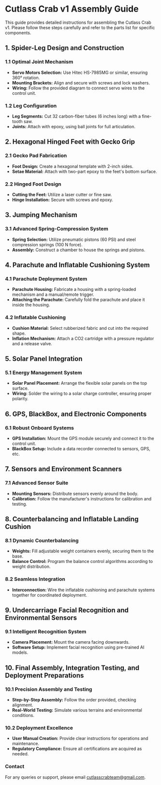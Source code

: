 # Cutlass Crab v1 Assembly Guide

This guide provides detailed instructions for assembling the Cutlass Crab v1. Please follow these steps carefully and refer to the parts list for specific components.

## 1. Spider-Leg Design and Construction

### 1.1 Optimal Joint Mechanism
- **Servo Motors Selection:** Use Hitec HS-7985MG or similar, ensuring 360° rotation.
- **Mounting Brackets:** Align and secure with screws and lock washers.
- **Wiring:** Follow the provided diagram to connect servo wires to the control unit.

### 1.2 Leg Configuration
- **Leg Segments:** Cut 32 carbon-fiber tubes (6 inches long) with a fine-tooth saw.
- **Joints:** Attach with epoxy, using ball joints for full articulation.

## 2. Hexagonal Hinged Feet with Gecko Grip

### 2.1 Gecko Pad Fabrication
- **Foot Design:** Create a hexagonal template with 2-inch sides.
- **Setae Material:** Attach with two-part epoxy to the feet's bottom surface.

### 2.2 Hinged Foot Design
- **Cutting the Feet:** Utilize a laser cutter or fine saw.
- **Hinge Installation:** Secure with screws and epoxy.

## 3. Jumping Mechanism

### 3.1 Advanced Spring-Compression System
- **Spring Selection:** Utilize pneumatic pistons (60 PSI) and steel compression springs (100 N force).
- **Assembly:** Construct a chamber to house the springs and pistons.

## 4. Parachute and Inflatable Cushioning System

### 4.1 Parachute Deployment System
- **Parachute Housing:** Fabricate a housing with a spring-loaded mechanism and a manual/remote trigger.
- **Attaching the Parachute:** Carefully fold the parachute and place it inside the housing.

### 4.2 Inflatable Cushioning
- **Cushion Material:** Select rubberized fabric and cut into the required shape.
- **Inflation Mechanism:** Attach a CO2 cartridge with a pressure regulator and a release valve.

## 5. Solar Panel Integration

### 5.1 Energy Management System
- **Solar Panel Placement:** Arrange the flexible solar panels on the top surface.
- **Wiring:** Solder the wiring to a solar charge controller, ensuring proper polarity.

## 6. GPS, BlackBox, and Electronic Components

### 6.1 Robust Onboard Systems
- **GPS Installation:** Mount the GPS module securely and connect it to the control unit.
- **BlackBox Setup:** Include a data recorder connected to sensors, GPS, etc.

## 7. Sensors and Environment Scanners

### 7.1 Advanced Sensor Suite
- **Mounting Sensors:** Distribute sensors evenly around the body.
- **Calibration:** Follow the manufacturer's instructions for calibration and testing.

## 8. Counterbalancing and Inflatable Landing Cushion

### 8.1 Dynamic Counterbalancing
- **Weights:** Fill adjustable weight containers evenly, securing them to the base.
- **Balance Control:** Program the balance control algorithms according to weight distribution.

### 8.2 Seamless Integration
- **Interconnection:** Wire the inflatable cushioning and parachute systems together for coordinated deployment.

## 9. Undercarriage Facial Recognition and Environmental Sensors

### 9.1 Intelligent Recognition System
- **Camera Placement:** Mount the camera facing downwards.
- **Software Setup:** Implement facial recognition using pre-trained AI models.

## 10. Final Assembly, Integration Testing, and Deployment Preparations

### 10.1 Precision Assembly and Testing
- **Step-by-Step Assembly:** Follow the order provided, checking alignment.
- **Real-World Testing:** Simulate various terrains and environmental conditions.

### 10.2 Deployment Excellence
- **User Manual Creation:** Provide clear instructions for operations and maintenance.
- **Regulatory Compliance:** Ensure all certifications are acquired as needed.

### Contact
For any queries or support, please email [cutlasscrabteam@gmail.com](mailto:cutlasscrabteam@gmail.com).

